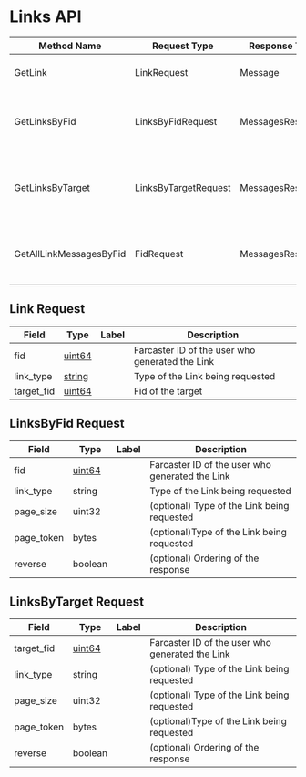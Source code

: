 # Links API

| Method Name             | Request Type         | Response Type    | Description                                                |
|-------------------------|----------------------|------------------|------------------------------------------------------------|
| GetLink                 | LinkRequest          | Message          | Returns a specific Link                                    |
| GetLinksByFid           | LinksByFidRequest    | MessagesResponse | Returns Links made by an fid in reverse chron order        |
| GetLinksByTarget        | LinksByTargetRequest | MessagesResponse | Returns LinkAdds for a given target in reverse chron order |
| GetAllLinkMessagesByFid | FidRequest           | MessagesResponse | Returns Links made by an fid in reverse chron order        |

## Link Request

| Field      | Type        | Label | Description                                     |
|------------|-------------|-------|-------------------------------------------------|
| fid        | [uint64](#) |       | Farcaster ID of the user who generated the Link |
| link_type  | [string](#) |       | Type of the Link being requested                |
| target_fid | [uint64](#) |       | Fid of the target                               |

## LinksByFid Request

| Field      | Type        | Label | Description                                     |
|------------|-------------|-------|-------------------------------------------------|
| fid        | [uint64](#) |       | Farcaster ID of the user who generated the Link |
| link_type  | string      |       | Type of the Link being requested                |
| page_size  | uint32      |       | (optional) Type of the Link being requested     |
| page_token | bytes       |       | (optional)Type of the Link being requested      |
| reverse    | boolean     |       | (optional) Ordering of the response             |

## LinksByTarget Request

| Field      | Type        | Label | Description                                     |
|------------|-------------|-------|-------------------------------------------------|
| target_fid | [uint64](#) |       | Farcaster ID of the user who generated the Link |
| link_type  | string      |       | (optional) Type of the Link being requested     |
| page_size  | uint32      |       | (optional) Type of the Link being requested     |
| page_token | bytes       |       | (optional)Type of the Link being requested      |
| reverse    | boolean     |       | (optional) Ordering of the response             |
